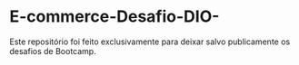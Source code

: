 # E-commerce-Desafio-DIO-
Este repositório foi feito exclusivamente para deixar salvo publicamente os desafios de Bootcamp.
